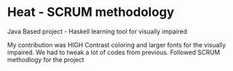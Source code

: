 # Heat - SCRUM methodology
Java Based project -  Haskell learning tool for visually impaired

My contribution was HIGH Contrast coloring and larger fonts for the visually impaired.
We had to tweak a lot of codes from previous.
Followed SCRUM methodlogy for the project
